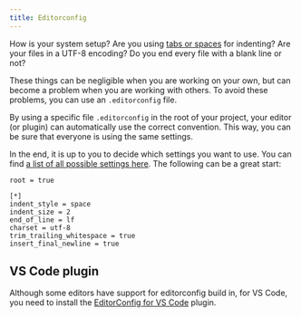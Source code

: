 ```yaml
---
title: Editorconfig
---
```


How is your system setup? Are you using [tabs or spaces](https://www.youtube.com/watch?v=SsoOG6ZeyUI) for indenting? Are your files in a UTF-8 encoding? Do you end every file with a blank line or not?

These things can be negligible when you are working on your own, but can become a problem when you are working with others. To avoid these problems, you can use an `.editorconfig` file.

By using a specific file `.editorconfig` in the root of your project, your editor (or plugin) can automatically use the correct convention. This way, you can be sure that everyone is using the same settings.

In the end, it is up to you to decide which settings you want to use. You can find [a list of all possible settings here](http://editorconfig.org/#file-format-details). The following can be a great start:

```editorconfig
root = true

[*]
indent_style = space
indent_size = 2
end_of_line = lf
charset = utf-8
trim_trailing_whitespace = true
insert_final_newline = true
```

## VS Code plugin

Although some editors have support for editorconfig build in, for VS Code, you need to install the [EditorConfig for VS Code](https://marketplace.visualstudio.com/items?itemName=EditorConfig.EditorConfig) plugin.
